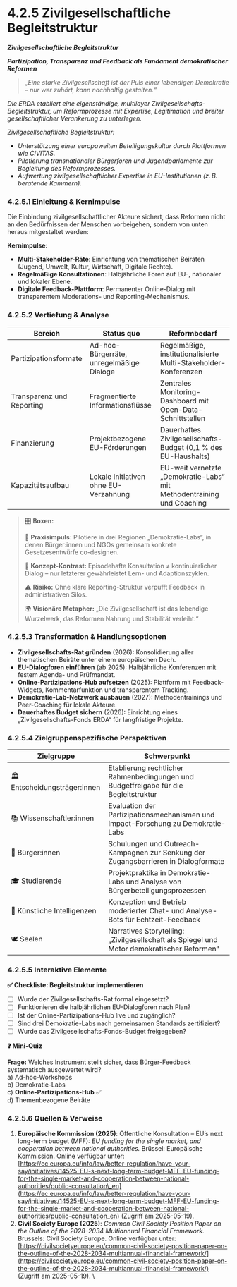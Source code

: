 # 4.2.5 Zivilgesellschaftliche Begleitstruktur

_**Zivilgesellschaftliche Begleitstruktur**_

_**Partizipation, Transparenz und Feedback als Fundament demokratischer Reformen**_

> _„Eine starke Zivilgesellschaft ist der Puls einer lebendigen Demokratie – nur wer zuhört, kann nachhaltig gestalten.“_

_Die ERDA etabliert eine eigenständige, multilayer Zivilgesellschafts-Begleitstruktur, um Reformprozesse mit Expertise, Legitimation und breiter gesellschaftlicher Verankerung zu unterlegen._

_Zivilgesellschaftliche Begleitstruktur:_

* _Unterstützung einer europaweiten Beteiligungskultur durch Plattformen wie CIVITAS._
* _Pilotierung transnationaler Bürgerforen und Jugendparlamente zur Begleitung des Reformprozesses._
* _Aufwertung zivilgesellschaftlicher Expertise in EU-Institutionen (z. B. beratende Kammern)._

### 4.2.5.1 Einleitung & Kernimpulse

Die Einbindung zivilgesellschaftlicher Akteure sichert, dass Reformen nicht an den Bedürfnissen der Menschen vorbeigehen, sondern von unten heraus mitgestaltet werden:

**Kernimpulse:**

* **Multi-Stakeholder-Räte**: Einrichtung von thematischen Beiräten (Jugend, Umwelt, Kultur, Wirtschaft, Digitale Rechte).
* **Regelmäßige Konsultationen**: Halbjährliche Foren auf EU-, nationaler und lokaler Ebene.
* **Digitale Feedback-Plattform**: Permanenter Online-Dialog mit transparentem Moderations- und Reporting-Mechanismus.

### 4.2.5.2 Vertiefung & Analyse

| Bereich                   | Status quo                               | Reformbedarf                                                          |
| ------------------------- | ---------------------------------------- | --------------------------------------------------------------------- |
| Partizipationsformate     | Ad-hoc-Bürgerräte, unregelmäßige Dialoge | Regelmäßige, institutionalisierte Multi-Stakeholder-Konferenzen       |
| Transparenz und Reporting | Fragmentierte Informationsflüsse         | Zentrales Monitoring-Dashboard mit Open-Data-Schnittstellen           |
| Finanzierung              | Projektbezogene EU-Förderungen           | Dauerhaftes Zivilgesellschafts-Budget (0,1 % des EU-Haushalts)        |
| Kapazitätsaufbau          | Lokale Initiativen ohne EU-Verzahnung    | EU-weit vernetzte „Demokratie-Labs“ mit Methodentraining und Coaching |

> 🎛️ **Boxen:**
>
> 📌 **Praxisimpuls:** Pilotiere in drei Regionen „Demokratie-Labs“, in denen Bürger:innen und NGOs gemeinsam konkrete Gesetzesentwürfe co-designen.
>
> 🧠 **Konzept-Kontrast:** Episodehafte Konsultation ≠ kontinuierlicher Dialog – nur letzterer gewährleistet Lern- und Adaptionszyklen.
>
> ⚠️ **Risiko:** Ohne klare Reporting-Struktur verpufft Feedback in administrativen Silos.
>
> 🌍 **Visionäre Metapher:** „Die Zivilgesellschaft ist das lebendige Wurzelwerk, das Reformen Nahrung und Stabilität verleiht.“

### 4.2.5.3 Transformation & Handlungsoptionen

* **Zivilgesellschafts-Rat gründen** (2026): Konsolidierung aller thematischen Beiräte unter einem europäischen Dach.
* **EU-Dialogforen einführen** (ab 2025): Halbjährliche Konferenzen mit festem Agenda- und Prüfmandat.
* **Online-Partizipations-Hub aufsetzen** (2025): Plattform mit Feedback-Widgets, Kommentarfunktion und transparentem Tracking.
* **Demokratie-Lab-Netzwerk ausbauen** (2027): Methodentrainings und Peer-Coaching für lokale Akteure.
* **Dauerhaftes Budget sichern** (2026): Einrichtung eines „Zivilgesellschafts-Fonds ERDA“ für langfristige Projekte.

### 4.2.5.4 Zielgruppenspezifische Perspektiven

| Zielgruppe                    | Schwerpunkt                                                                                |
| ----------------------------- | ------------------------------------------------------------------------------------------ |
| 🏛️ Entscheidungsträger:innen | Etablierung rechtlicher Rahmenbedingungen und Budgetfreigabe für die Begleitstruktur       |
| 📚 Wissenschaftler:innen      | Evaluation der Partizipationsmechanismen und Impact-Forschung zu Demokratie-Labs           |
| 🧍 Bürger:innen               | Schulungen und Outreach-Kampagnen zur Senkung der Zugangsbarrieren in Dialogformate        |
| 🎓 Studierende                | Projektpraktika in Demokratie-Labs und Analyse von Bürgerbeteiligungsprozessen             |
| 🤖 Künstliche Intelligenzen   | Konzeption und Betrieb moderierter Chat- und Analyse-Bots für Echtzeit-Feedback            |
| 🕊️ Seelen                    | Narratives Storytelling: „Zivilgesellschaft als Spiegel und Motor demokratischer Reformen“ |

### 4.2.5.5 Interaktive Elemente

**✅ Checkliste: Begleitstruktur implementieren**

* [ ] Wurde der Zivilgesellschafts-Rat formal eingesetzt?
* [ ] Funktionieren die halbjährlichen EU-Dialogforen nach Plan?
* [ ] Ist der Online-Partizipations-Hub live und zugänglich?
* [ ] Sind drei Demokratie-Labs nach gemeinsamen Standards zertifiziert?
* [ ] Wurde das Zivilgesellschafts-Fonds-Budget freigegeben?

**❓ Mini-Quiz**

**Frage:** Welches Instrument stellt sicher, dass Bürger-Feedback systematisch ausgewertet wird?\
a) Ad-hoc-Workshops\
b) Demokratie-Labs\
c) **Online-Partizipations-Hub** ✅\
d) Themenbezogene Beiräte

### 4.2.5.6 Quellen & Verweise

1. **Europäische Kommission (2025)**: Öffentliche Konsultation – EU’s next long-term budget (MFF): _EU funding for the single market, and cooperation between national authorities._ Brüssel: Europäische Kommission. Online verfügbar unter: [https://ec.europa.eu/info/law/better-regulation/have-your-say/initiatives/14525-EU-s-next-long-term-budget-MFF-EU-funding-for-the-single-market-and-cooperation-between-national-authorities/public-consultation\_en](https://ec.europa.eu/info/law/better-regulation/have-your-say/initiatives/14525-EU-s-next-long-term-budget-MFF-EU-funding-for-the-single-market-and-cooperation-between-national-authorities/public-consultation_en) (Zugriff am 2025-05-19).
2. **Civil Society Europe (2025)**: _Common Civil Society Position Paper on the Outline of the 2028–2034 Multiannual Financial Framework._ Brussels: Civil Society Europe. Online verfügbar unter: [https://civilsocietyeurope.eu/common-civil-society-position-paper-on-the-outline-of-the-2028-2034-multiannual-financial-framework/](https://civilsocietyeurope.eu/common-civil-society-position-paper-on-the-outline-of-the-2028-2034-multiannual-financial-framework/) (Zugriff am 2025-05-19).   \


